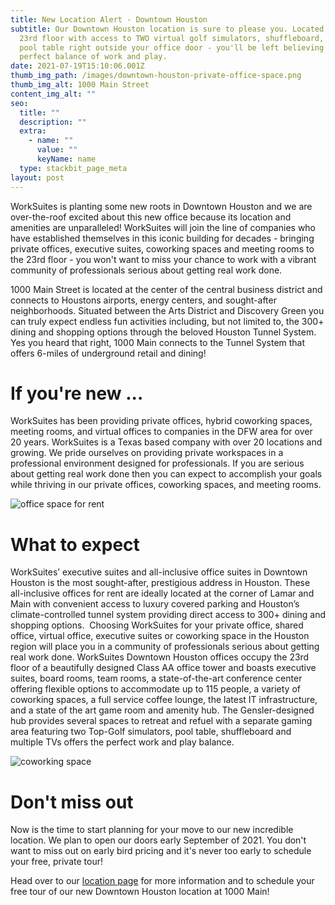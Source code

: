 ```yaml
---
title: New Location Alert - Downtown Houston
subtitle: Our Downtown Houston location is sure to please you. Located on the
  23rd floor with access to TWO virtual golf simulators, shuffleboard, and a
  pool table right outside your office door - you'll be left believing in the
  perfect balance of work and play.
date: 2021-07-19T15:10:06.001Z
thumb_img_path: /images/downtown-houston-private-office-space.png
thumb_img_alt: 1000 Main Street
content_img_alt: ""
seo:
  title: ""
  description: ""
  extra:
    - name: ""
      value: ""
      keyName: name
  type: stackbit_page_meta
layout: post
---
```

WorkSuites is planting some new roots in Downtown Houston and we are over-the-roof excited about this new office because its location and amenities are unparalleled! WorkSuites will join the line of companies who have established themselves in this iconic building for decades - bringing private offices, executive suites, coworking spaces and meeting rooms to the 23rd floor - you won't want to miss your chance to work with a vibrant community of professionals serious about getting real work done.

1000 Main Street is located at the center of the central business district and connects to Houstons airports, energy centers, and sought-after neighborhoods. Situated between the Arts District and Discovery Green you can truly expect endless fun activities including, but not limited to, the 300+ dining and shopping options through the beloved Houston Tunnel System. Yes you heard that right, 1000 Main connects to the Tunnel System that offers 6-miles of underground retail and dining!

# If you're new ...

WorkSuites has been providing private offices, hybrid coworking spaces, meeting rooms, and virtual offices to companies in the DFW area for over 20 years. WorkSuites is a Texas based company with over 20 locations and growing. We pride ourselves on providing private workspaces in a professional environment designed for professionals. If you are serious about getting real work done then you can expect to accomplish your goals while thriving in our private offices, coworking spaces, and meeting rooms.

![office space for rent](/images/downtown-houston-office-space.png "Private Office")

# What to expect

WorkSuites’ executive suites and all-inclusive office suites in Downtown Houston is the most sought-after, prestigious address in Houston. These all-inclusive offices for rent are ideally located at the corner of Lamar and Main with convenient access to luxury covered parking and Houston’s climate-controlled tunnel system providing direct access to 300+ dining and shopping options.  Choosing WorkSuites for your private office, shared office, virtual office, executive suites or coworking space in the Houston region will place you in a community of professionals serious about getting real work done. WorkSuites Downtown Houston offices occupy the 23rd floor of a beautifully designed Class AA office tower and boasts executive suites, board rooms, team rooms, a state-of-the-art conference center offering flexible options to accommodate up to 115 people, a variety of coworking spaces, a full service coffee lounge, the latest IT infrastructure, and a state of the art game room and amenity hub. The Gensler-designed hub provides several spaces to retreat and refuel with a separate gaming area featuring two Top-Golf simulators, pool table, shuffleboard and multiple TVs offers the perfect work and play balance.

![coworking space](/images/downtown-houston-training-rooms.png "Conference Room")

# Don't miss out

Now is the time to start planning for your move to our new incredible location. We plan to open our doors early September of 2021. You don't want to miss out on early bird pricing and it's never too early to schedule your free, private tour!

Head over to our [location page](https://www.worksuites.com/texas/1000-main-houston) for more information and to schedule your free tour of our new Downtown Houston location at 1000 Main!